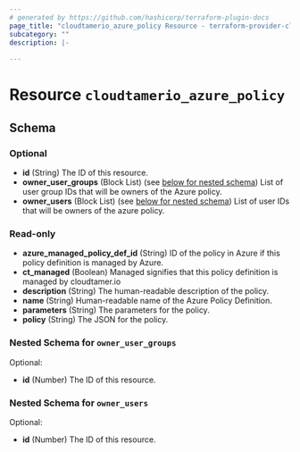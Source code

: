 ```yaml
---
# generated by https://github.com/hashicorp/terraform-plugin-docs
page_title: "cloudtamerio_azure_policy Resource - terraform-provider-cloudtamerio"
subcategory: ""
description: |-
  
---
```


# Resource `cloudtamerio_azure_policy`





<!-- schema generated by tfplugindocs -->
## Schema

### Optional

- **id** (String) The ID of this resource.
- **owner_user_groups** (Block List) (see [below for nested schema](#nestedblock--owner_user_groups)) List of user group IDs that will be owners of the Azure policy.
- **owner_users** (Block List) (see [below for nested schema](#nestedblock--owner_users)) List of user IDs that will be owners of the azure policy.

### Read-only

- **azure_managed_policy_def_id** (String) ID of the policy in Azure if this policy definition is managed by Azure.
- **ct_managed** (Boolean) Managed signifies that this policy definition is managed by cloudtamer.io
- **description** (String) The human-readable description of the policy.
- **name** (String) Human-readable name of the Azure Policy Definition.
- **parameters** (String) The parameters for the policy.
- **policy** (String) The JSON for the policy.

<a id="nestedblock--owner_user_groups"></a>
### Nested Schema for `owner_user_groups`

Optional:

- **id** (Number) The ID of this resource.


<a id="nestedblock--owner_users"></a>
### Nested Schema for `owner_users`

Optional:

- **id** (Number) The ID of this resource.


